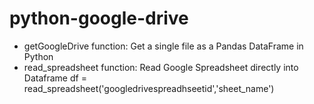 # python-google-drive
  * getGoogleDrive function:
      Get a single file as a Pandas DataFrame in Python
  * read_spreadsheet function:
      Read Google Spreadsheet directly into Dataframe
        df = read_spreadsheet('googledrivespreadhseetid','sheet_name')
